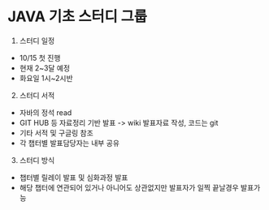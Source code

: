 # JAVA 기초 스터디 그룹  
1. 스터디 일정
 - 10/15 첫 진행
 - 현재 2~3달 예정
 - 화요일 1시~2시반

2. 스터디 서적 
 - 자바의 정석 read
 - GIT HUB 등 자료정리 기반 발표 -> wiki 발표자료 작성, 코드는 git
 - 기타 서적 및 구글링 참조
 - 각 챕터별 발표담당자는 내부 공유

3. 스터디 방식
 - 챕터별 릴레이 발표 및 심화과정 발표
 - 해당 챕터에 연관되어 있거나 아니어도 상관없지만 발표자가 일찍 끝날경우 발표가능
